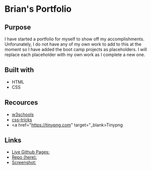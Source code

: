 # Brian's Portfolio

## Purpose

I have started a portfolio for myself to show off my accomplishments.  Unforunately, I do not have any of my own work to add to this at the moment so I have added the boot camp projects as placeholders.  I will replace each placeholder with my own work as I complete a new one.

## Built with

* HTML
* CSS

## Recources

* <a href="https://www.w3schools.com" target="_blank">w3schools</a>
* <a href="https://css-tricks.com/snippets/css/a-guide-to-flexbox/" target="_blank">css-tricks</a>
* <a href="https://tinypng.com" target="_blank>Tinypng</a>

## Links
  
* [Live Github Pages:]()
* [Repo (here):](https://github.com/BMArsenault/getting_to_know_brian)
* [Screenshot:](https://github.com/BMArsenault/getting_to_know_brian/blob/main/assets/images/Full_Screenshot.png)

